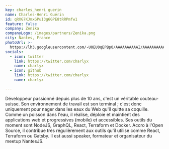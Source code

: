 ```yaml
---
key: charles_henri guerin
name: Charles-Henri Guérin
id: qRXG7KJmxGPuI3g6GPE8tRRPmfw1
feature: false
company: Zenika
companyLogo: /images/partners/Zenika.png
city: Nantes, France
photoUrl: >-
  https://lh3.googleusercontent.com/-U0EU0qEPBp0/AAAAAAAAAAI/AAAAAAAAAAs/baI7nAxXW9Y/photo.jpg
socials:
  - icon: twitter
    link: https://twitter.com/charlyx
    name: charlyx
  - icon: github
    link: https://twitter.com/charlyx
    name: charlyx

---
```


Développeur passionné depuis plus de 10 ans, c'est un véritable couteau-suisse.
Son environnement de travail est son terminal ; c'est donc uniquement pour nager dans les eaux du Web qu'il quitte sa coquille.
Comme un poisson dans l'eau, il réalise, déploie et maintient des applications web et progressives (mobile) et accessibles.
Ses outils du moment sont NodeJS, GraphQL, React, Terraform et Docker.
Accro à l'Open Source, il contribue très régulièrement aux outils qu'il utilise comme React, Terraform ou Gatsby.
Il est aussi speaker, formateur et organisateur du meetup NantesJS.